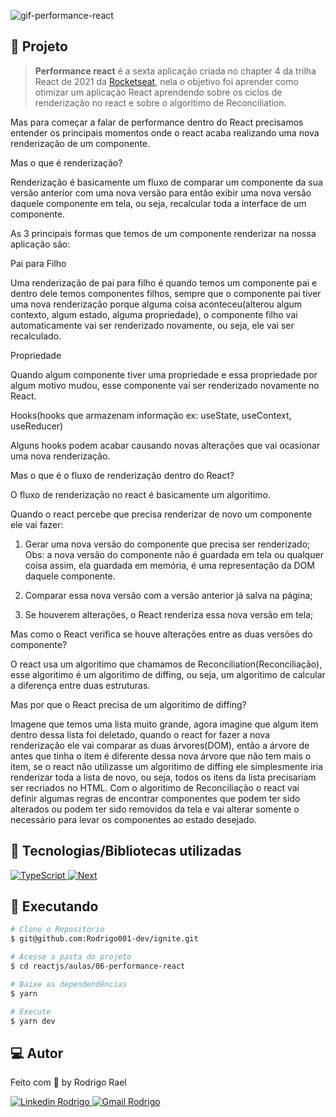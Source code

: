 ![gif-performance-react]()

## :page_with_curl: Projeto

> <b>Performance react</b> é a sexta aplicação criada no chapter 4 da trilha React de 2021 da [Rocketseat](https://github.com/Rocketseat), nela o objetivo foi aprender como otimizar um aplicação React aprendendo sobre os ciclos de renderização no react e sobre o algoritimo de Reconciliation.

Mas para começar a falar de performance dentro do React precisamos entender os principais momentos onde o react acaba realizando uma nova renderização de um componente.

<LINKEDIN>
Mas o que é renderização?
</LINKEDIN>

Renderização é basicamente um fluxo de comparar um componente da sua versão anterior com uma nova versão para então exibir uma nova versão daquele componente em tela, ou seja, recalcular toda a interface de um componente.

As 3 principais formas que temos de um componente renderizar na nossa aplicação são: 

Pai para Filho

Uma renderização de pai para filho é quando temos um componente pai e dentro dele temos componentes filhos, sempre que o componente pai tiver uma nova renderização
porque alguma coisa aconteceu(alterou algum contexto, algum estado, alguma propriedade), o componente filho vai automaticamente vai ser renderizado novamente, ou seja, ele vai ser recalculado.

Propriedade

Quando algum componente tiver uma propriedade e essa propriedade por algum motivo mudou, esse componente vai ser renderizado novamente no React.

Hooks(hooks que armazenam informação ex: useState, useContext, useReducer)

Alguns hooks podem acabar causando novas alterações que vai ocasionar uma nova renderização.

<LINKEDIN>
Mas o que é o fluxo de renderização dentro do React?
</LINKEDIN>

O fluxo de renderização no react é basicamente um algoritimo.

Quando o react percebe que precisa renderizar de novo um componente ele vai fazer:

1. Gerar uma nova versão do componente que precisa ser renderizado;
   Obs: a nova versão do componente não é guardada em tela ou qualquer coisa assim, ela guardada em memória, é uma representação da DOM daquele componente.

2. Comparar essa nova versão com a versão anterior já salva na página;

3. Se houverem alterações, o React renderiza essa nova versão em tela;

<LINKEDIN>
Mas como o React verifica se houve alterações entre as duas versões do componente?
</LINKEDIN>

O react usa um algoritimo que chamamos de Reconciliation(Reconciliação), esse algoritimo é um algoritimo de diffing, ou seja, um algoritimo de calcular a diferença entre duas estruturas.

<LINKEDIN>
Mas por que o React precisa de um algoritimo de diffing?
</LINKEDIN>

Imagene que temos uma lista muito grande, agora imagine que algum item dentro dessa lista foi deletado, quando o react for fazer a nova renderização ele vai comparar as duas árvores(DOM), então a árvore de antes que tinha o item é diferente dessa nova árvore que não tem mais o item, se o react não utilizasse um algoritimo de diffing ele simplesmente iria renderizar toda a lista de novo, ou seja, todos os itens da lista precisariam ser recriados no HTML. Com o algoritimo de Reconciliação o react vai definir algumas regras de encontrar componentes que podem ter sido alterados ou podem ter sido removidos da tela e vai alterar somente o necessário para levar os componentes ao estado desejado.

## 🚀 Tecnologias/Bibliotecas utilizadas

<a href="https://www.typescriptlang.org/" target="_blank"> <img src="https://img.shields.io/badge/-TypeScript-3178C6?style=flat-square&logo=TypeScript&logoColor=white" alt="TypeScript"> </a>
<a href="https://nextjs.org/" target="_blank"> <img src="https://img.shields.io/badge/Next-black?style=flat-square&logo=next.js&logoColor=white" alt="Next"> </a>

## :construction_worker: Executando

```bash
# Clone o Repositório
$ git@github.com:Rodrigo001-dev/ignite.git
```

```bash
# Acesse a pasta do projeto
$ cd reactjs/aulas/06-performance-react
```

```bash
# Baixe as dependendências
$ yarn
```

```bash
# Execute
$ yarn dev
```

## 💻 Autor

Feito com 💜 by Rodrigo Rael

<a href="https://www.linkedin.com/in/rodrigo-rael-a7a4b51a9/" target="_blank"> <img src="https://img.shields.io/badge/-RodrigoRael-blue?style=flat-square&logo=Linkedin&logoColor=white&link=https" alt="Linkedin Rodrigo"> </a>
<a href="https://img.shields.io/badge/-rodrigorael53@gmail.com-c14438?style=flat-square&logo=Gmail&logoColor=white&link=mailto:rodrigorael53@gmail.com" target="_blank"> <img src="https://img.shields.io/badge/-rodrigorael53@gmail.com-c14438?style=flat-square&logo=Gmail&logoColor=white&link=mailto:rodrigorael53@gmail.com" alt="Gmail Rodrigo"> </a>